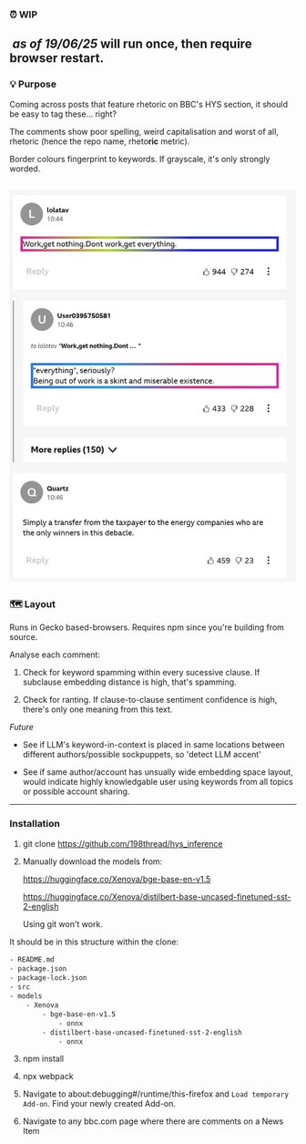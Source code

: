 ### ⏰ WIP

️ *as of 19/06/25* will run once, then require browser restart. 
---

### 💡 Purpose

Coming across posts that feature rhetoric on BBC's HYS section, it should be easy to tag these... right?


The comments show poor spelling, weird capitalisation and worst of all, rhetoric (hence the repo name, rheto**ric** metric). 

Border colours fingerprint to keywords. If grayscale, it's only strongly worded.

![alt text](sample_output.png)
---

### 🗺️ Layout

Runs in Gecko based-browsers. Requires npm since you're building from source. 

Analyse each comment:

1. Check for keyword spamming within every sucessive clause. If subclause embedding distance is high, that's spamming.

2. Check for ranting. If clause-to-clause sentiment confidence is high, there's only one meaning from this text. 

*Future*

- See if LLM's keyword-in-context is placed in same locations between different authors/possible sockpuppets, so 'detect LLM accent'

- See if same author/account has unsually wide embedding space layout, would indicate highly knowledgable user using keywords from all topics or possible account sharing.
---

### Installation

1. git clone https://github.com/198thread/hys_inference

2. Manually download the models from:

    https://huggingface.co/Xenova/bge-base-en-v1.5
    
    https://huggingface.co/Xenova/distilbert-base-uncased-finetuned-sst-2-english
    
    Using git won't work.

It should be in this structure within the clone:

    - README.md
    - package.json
    - package-lock.json
    - src
    - models
        - Xenova
            - bge-base-en-v1.5
                - onnx
            - distilbert-base-uncased-finetuned-sst-2-english
                - onnx

3. npm install

4. npx webpack

5. Navigate to about:debugging#/runtime/this-firefox and `Load temporary Add-on`. Find your newly created Add-on.

6. Navigate to any bbc.com page where there are comments on a News Item